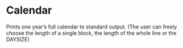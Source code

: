 # Calendar
Prints one year’s full calendar to standard output. (The user can freely choose the length of a single block, the length of the whole line or the DAYSIZE)
